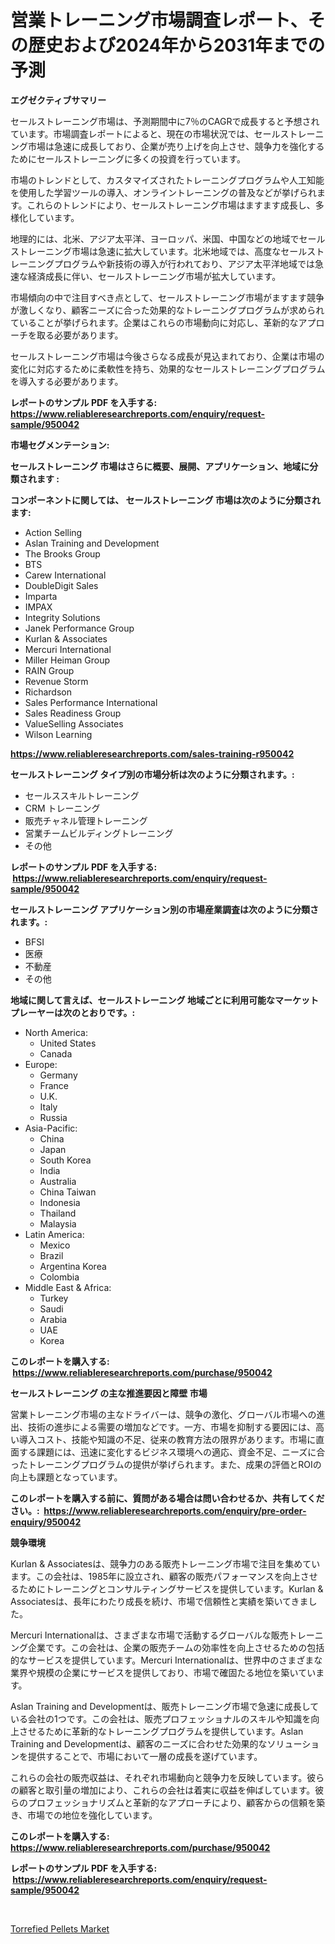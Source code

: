 <p><h1>営業トレーニング市場調査レポート、その歴史および2024年から2031年までの予測</h1></p><p><strong>エグゼクティブサマリー</strong></p>
<p><p>セールストレーニング市場は、予測期間中に7％のCAGRで成長すると予想されています。市場調査レポートによると、現在の市場状況では、セールストレーニング市場は急速に成長しており、企業が売り上げを向上させ、競争力を強化するためにセールストレーニングに多くの投資を行っています。</p><p>市場のトレンドとして、カスタマイズされたトレーニングプログラムや人工知能を使用した学習ツールの導入、オンライントレーニングの普及などが挙げられます。これらのトレンドにより、セールストレーニング市場はますます成長し、多様化しています。</p><p>地理的には、北米、アジア太平洋、ヨーロッパ、米国、中国などの地域でセールストレーニング市場は急速に拡大しています。北米地域では、高度なセールストレーニングプログラムや新技術の導入が行われており、アジア太平洋地域では急速な経済成長に伴い、セールストレーニング市場が拡大しています。</p><p>市場傾向の中で注目すべき点として、セールストレーニング市場がますます競争が激しくなり、顧客ニーズに合った効果的なトレーニングプログラムが求められていることが挙げられます。企業はこれらの市場動向に対応し、革新的なアプローチを取る必要があります。</p><p>セールストレーニング市場は今後さらなる成長が見込まれており、企業は市場の変化に対応するために柔軟性を持ち、効果的なセールストレーニングプログラムを導入する必要があります。</p></p>
<p><strong>レポートのサンプル PDF を入手する: <a href="https://www.reliableresearchreports.com/enquiry/request-sample/950042">https://www.reliableresearchreports.com/enquiry/request-sample/950042</a></strong></p>
<p><strong>市場セグメンテーション:</strong></p>
<p><strong> セールストレーニング 市場はさらに概要、展開、アプリケーション、地域に分類されます :</strong></p>
<p><strong>コンポーネントに関しては、 セールストレーニング 市場は次のように分類されます: &nbsp;</strong></p>
<p><ul><li>Action Selling</li><li>Aslan Training and Development</li><li>The Brooks Group</li><li>BTS</li><li>Carew International</li><li>DoubleDigit Sales</li><li>Imparta</li><li>IMPAX</li><li>Integrity Solutions</li><li>Janek Performance Group</li><li>Kurlan & Associates</li><li>Mercuri International</li><li>Miller Heiman Group</li><li>RAIN Group</li><li>Revenue Storm</li><li>Richardson</li><li>Sales Performance International</li><li>Sales Readiness Group</li><li>ValueSelling Associates</li><li>Wilson Learning</li></ul></p>
<p><strong><a href="https://www.reliableresearchreports.com/sales-training-r950042">https://www.reliableresearchreports.com/sales-training-r950042</a></strong></p>
<p><strong> セールストレーニング タイプ別の市場分析は次のように分類されます。:</strong></p>
<p><ul><li>セールススキルトレーニング</li><li>CRM トレーニング</li><li>販売チャネル管理トレーニング</li><li>営業チームビルディングトレーニング</li><li>その他</li></ul></p>
<p><strong>レポートのサンプル PDF を入手する: &nbsp;<a href="https://www.reliableresearchreports.com/enquiry/request-sample/950042">https://www.reliableresearchreports.com/enquiry/request-sample/950042</a></strong></p>
<p><strong> セールストレーニング アプリケーション別の市場産業調査は次のように分類されます。:</strong></p>
<p><ul><li>BFSI</li><li>医療</li><li>不動産</li><li>その他</li></ul></p>
<p><strong>地域に関して言えば、セールストレーニング 地域ごとに利用可能なマーケットプレーヤーは次のとおりです。:</strong></p>
<p><ul>
    <li>
        North America:
        <ul>
            <li>United States</li>
            <li>Canada</li>
        </ul>
    </li>
    <li>
        Europe:
        <ul>
            <li>Germany</li>
            <li>France</li>
            <li>U.K.</li>
            <li>Italy</li>
            <li>Russia</li>
        </ul>
    </li>
    <li>
        Asia-Pacific:
        <ul>
            <li>China</li>
            <li>Japan</li>
            <li>South Korea</li>
            <li>India</li>
            <li>Australia</li>
            <li>China Taiwan</li>
            <li>Indonesia</li>
            <li>Thailand</li>
            <li>Malaysia</li>
        </ul>
    </li>
    <li>
        Latin America:
        <ul>
            <li>Mexico</li>
            <li>Brazil</li>
            <li>Argentina Korea</li>
            <li>Colombia</li>
        </ul>
    </li>
    <li>
        Middle East & Africa:
        <ul>
            <li>Turkey</li>
            <li>Saudi</li>
            <li>Arabia</li>
            <li>UAE</li>
            <li>Korea</li>
        </ul>
    </li>
    </ul></p>
<p><strong>このレポートを購入する: &nbsp;<a href="https://www.reliableresearchreports.com/purchase/950042">https://www.reliableresearchreports.com/purchase/950042</a></strong></p>
<p><strong>セールストレーニング の主な推進要因と障壁 市場</strong></p>
<p><p>営業トレーニング市場の主なドライバーは、競争の激化、グローバル市場への進出、技術の進歩による需要の増加などです。一方、市場を抑制する要因には、高い導入コスト、技能や知識の不足、従来の教育方法の限界があります。市場に直面する課題には、迅速に変化するビジネス環境への適応、資金不足、ニーズに合ったトレーニングプログラムの提供が挙げられます。また、成果の評価とROIの向上も課題となっています。</p></p>
<p><strong>このレポートを購入する前に、質問がある場合は問い合わせるか、共有してください。:&nbsp; <a href="https://www.reliableresearchreports.com/enquiry/pre-order-enquiry/950042">https://www.reliableresearchreports.com/enquiry/pre-order-enquiry/950042</a></strong></p>
<p><strong>競争環境</strong></p>
<p><p>Kurlan & Associatesは、競争力のある販売トレーニング市場で注目を集めています。この会社は、1985年に設立され、顧客の販売パフォーマンスを向上させるためにトレーニングとコンサルティングサービスを提供しています。Kurlan & Associatesは、長年にわたり成長を続け、市場で信頼性と実績を築いてきました。</p><p>Mercuri Internationalは、さまざまな市場で活動するグローバルな販売トレーニング企業です。この会社は、企業の販売チームの効率性を向上させるための包括的なサービスを提供しています。Mercuri Internationalは、世界中のさまざまな業界や規模の企業にサービスを提供しており、市場で確固たる地位を築いています。</p><p>Aslan Training and Developmentは、販売トレーニング市場で急速に成長している会社の1つです。この会社は、販売プロフェッショナルのスキルや知識を向上させるために革新的なトレーニングプログラムを提供しています。Aslan Training and Developmentは、顧客のニーズに合わせた効果的なソリューションを提供することで、市場において一層の成長を遂げています。</p><p>これらの会社の販売収益は、それぞれ市場動向と競争力を反映しています。彼らの顧客と取引量の増加により、これらの会社は着実に収益を伸ばしています。彼らのプロフェッショナリズムと革新的なアプローチにより、顧客からの信頼を築き、市場での地位を強化しています。</p></p>
<p><strong>このレポートを購入する: &nbsp; <a href="https://www.reliableresearchreports.com/purchase/950042">https://www.reliableresearchreports.com/purchase/950042</a></strong></p>
<p><strong>レポートのサンプル PDF を入手する: &nbsp;<a href="https://www.reliableresearchreports.com/enquiry/request-sample/950042">https://www.reliableresearchreports.com/enquiry/request-sample/950042</a></strong><strong></strong></p>
<p>&nbsp;</p>
<p><p><a href="https://chivalrous-flock-a86.notion.site/Torrefied-Pellets-Market-Research-Report-Provides-thorough-Industry-Overview-which-offers-an-In-Dep-8b82b94b280840fbbb4fc37d26543f4d">Torrefied Pellets Market</a></p></p>